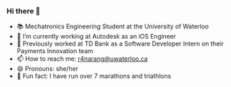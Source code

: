 ### Hi there 👋

<!--
**rianarang/rianarang** is a ✨ _special_ ✨ repository because its `README.md` (this file) appears on your GitHub profile.
-->

- 📚  Mechatronics Engineering Student at the University of Waterloo
- 🔭  I’m currently working at Autodesk as an iOS Engineer
- 🏦  Previously worked at TD Bank as a Software Developer Intern on their Payments Innovation team
- 📫  How to reach me: r4narang@uwaterloo.ca
- 😄  Pronouns: she/her
- 🏃  Fun fact: I have run over 7 marathons and triathlons 


